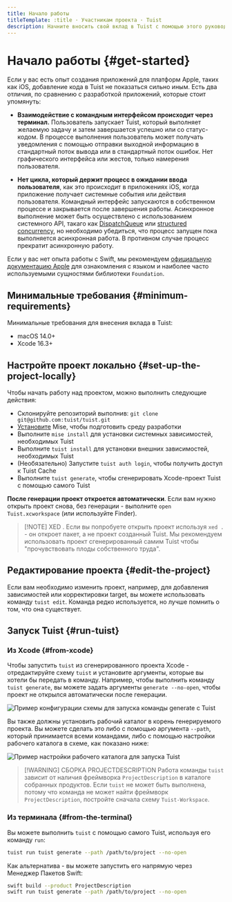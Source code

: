 ```yaml
---
title: Начало работы
titleTemplate: :title · Участникам проекта · Tuist
description: Начните вносить свой вклад в Tuist c помощью этого руководства.
---
```


# Начало работы {#get-started}

Если у вас есть опыт создания приложений для платформ Apple, таких как iOS, добавление кода в Tuist не показаться сильно иным. Есть два отличия, по сравнению с разработкой приложений, которые стоит упомянуть:

- **Взаимодействие с командным интерфейсом происходит через терминал.** Пользователь запускает Tuist, который выполняет желаемую задачу и затем завершается успешно или со статус-кодом. В процессе выполнения пользователь может получать уведомления с помощью отправки выходной информацию в стандартный поток вывода или в стандартный поток ошибок. Нет графического интерфейса или жестов, только намерения пользователя.

- **Нет цикла, который держит процесс в ожидании ввода пользователя**, как это происходит в приложениях iOS, когда приложение получает системные события или действия пользователя. Командный интерфейс запускаются в собственном процессе и закрывается после завершения работы. Асинхронное выполнение может быть осуществлено с использованием системного API, такаго как [DispatchQueue](https://developer.apple.com/documentation/dispatch/dispatchqueue) или [structured concurrency](https://developer.apple.com/tutorials/app-dev-training/managing-structured-concurrency), но необходимо убедиться, что процесс запущен пока выполняется асинхронная работа. В противном случае процесс прекратит асинхронную работу.

Если у вас нет опыта работы с Swift, мы рекомендуем [официальную документацию Apple](https://docs.swift.org/swift-book/) для ознакомления с языком и наиболее часто используемыми сущностями библиотеки `Foundation`.

## Минимальные требования {#minimum-requirements}

Минимальные требования для внесения вклада в Tuist:

- macOS 14.0+
- Xcode 16.3+

## Настройте проект локально {#set-up-the-project-locally}

Чтобы начать работу над проектом, можно выполнить следующие действия:

- Склонируйте репозиторий выполнив: `git clone git@github.com:tuist/tuist.git`
- [Установите](https://mise.jdx.dev/getting-started.html) Mise, чтобы подготовить среду разработки
- Выполните `mise install` для установки системных зависимостей, необходимых Tuist
- Выполните `tuist install` для установки внешних зависимостей, необходимых Tuist
- (Необязательно) Запустите `tuist auth login`, чтобы получить доступ к <LocalizedLink href="/guides/develop/build/cache">Tuist Cache</LocalizedLink>
- Выполните `tuist generate`, чтобы сгенерировать Xcode-проект Tuist с помощью самого Tuist

**После генерации проект откроется автоматически**. Если вам нужно открыть проект снова, без генерации - выполните `open Tuist.xcworkspace` (или используйте Finder).

> [!NOTE] XED .
> Если вы попробуете открыть проект используя `xed .` - он откроет пакет, а не проект созданный Tuist. Мы рекомендуем использовать проект сгенерированный самим Tuist чтобы "прочувствовать плоды собственного труда".

## Редактирование проекта {#edit-the-project}

Если вам необходимо изменить проект, например, для добавления зависимостей или корректировки target, вы можете использовать команду <LocalizedLink href="/guides/develop/projects/editing">`tuist edit`</LocalizedLink>. Команда редко используется, но лучше помнить о том, что она существует.

## Запуск Tuist {#run-tuist}

### Из Xcode {#from-xcode}

Чтобы запустить `tuist` из сгенерированного проекта Xcode - отредактируйте схему `tuist` и установите аргументы, которые вы хотели бы передать в команду. Например, чтобы выполнить команду `tuist generate`, вы можете задать аргументы `generate --no-open`, чтобы проект не открылся автоматически после генерации.

![Пример конфигурации схемы для запуска команды generate с Tuist](/images/contributors/scheme-arguments.png)

Вы также должны установить рабочий каталог в корень генерируемого проекта. Вы можете сделать это либо с помощью аргумента `--path`, который принимается всеми командами, либо с помощью настройки рабочего каталога в схеме, как показано ниже:

![Пример настройки рабочего каталога для запуска Tuist](/images/contributors/scheme-working-directory.png)

> [!WARNING] СБОРКА PROJECTDESCRIPTION
> Работа команды `tuist` зависит от наличия фреймворка `ProjectDescription` в каталоге собранных продуктов. Если `tuist` не может быть выполнена, потому что команда не может найти фреймворк `ProjectDescription`, постройте сначала схему `Tuist-Workspace`.

### Из терминала {#from-the-terminal}

Вы можете выполнить `tuist` с помощью самого Tuist, используя его команду `run`:

```bash
tuist run tuist generate --path /path/to/project --no-open
```

Как альтернатива - вы можете запустить его напрямую через Менеджер Пакетов Swift:

```bash
swift build --product ProjectDescription
swift run tuist generate --path /path/to/project --no-open
```

